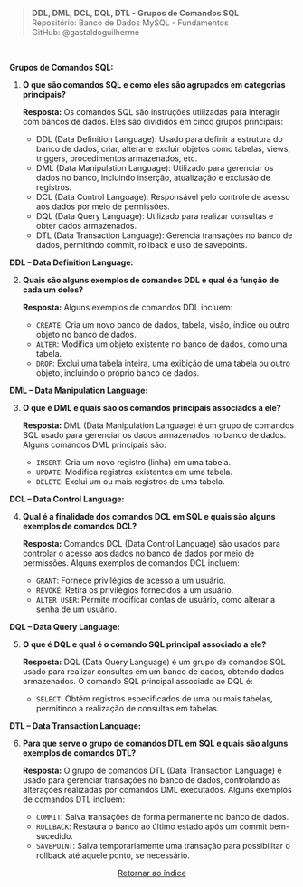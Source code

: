 > **DDL, DML, DCL, DQL, DTL - Grupos de Comandos SQL**     
> Repositório: Banco de Dados MySQL - Fundamentos  
> GitHub: @gastaldoguilherme

&nbsp;


**Grupos de Comandos SQL:**

1. **O que são comandos SQL e como eles são agrupados em categorias principais?**

   **Resposta:** Os comandos SQL são instruções utilizadas para interagir com bancos de dados. Eles são divididos em cinco grupos principais:
   - DDL (Data Definition Language): Usado para definir a estrutura do banco de dados, criar, alterar e excluir objetos como tabelas, views, triggers, procedimentos armazenados, etc.
   - DML (Data Manipulation Language): Utilizado para gerenciar os dados no banco, incluindo inserção, atualização e exclusão de registros.
   - DCL (Data Control Language): Responsável pelo controle de acesso aos dados por meio de permissões.
   - DQL (Data Query Language): Utilizado para realizar consultas e obter dados armazenados.
   - DTL (Data Transaction Language): Gerencia transações no banco de dados, permitindo commit, rollback e uso de savepoints.

**DDL – Data Definition Language:**

2. **Quais são alguns exemplos de comandos DDL e qual é a função de cada um deles?**

   **Resposta:** Alguns exemplos de comandos DDL incluem:
   - `CREATE`: Cria um novo banco de dados, tabela, visão, índice ou outro objeto no banco de dados.
   - `ALTER`: Modifica um objeto existente no banco de dados, como uma tabela.
   - `DROP`: Exclui uma tabela inteira, uma exibição de uma tabela ou outro objeto, incluindo o próprio banco de dados.

**DML – Data Manipulation Language:**

3. **O que é DML e quais são os comandos principais associados a ele?**

   **Resposta:** DML (Data Manipulation Language) é um grupo de comandos SQL usado para gerenciar os dados armazenados no banco de dados. Alguns comandos DML principais são:
   - `INSERT`: Cria um novo registro (linha) em uma tabela.
   - `UPDATE`: Modifica registros existentes em uma tabela.
   - `DELETE`: Exclui um ou mais registros de uma tabela.

**DCL – Data Control Language:**

4. **Qual é a finalidade dos comandos DCL em SQL e quais são alguns exemplos de comandos DCL?**

   **Resposta:** Comandos DCL (Data Control Language) são usados para controlar o acesso aos dados no banco de dados por meio de permissões. Alguns exemplos de comandos DCL incluem:
   - `GRANT`: Fornece privilégios de acesso a um usuário.
   - `REVOKE`: Retira os privilégios fornecidos a um usuário.
   - `ALTER USER`: Permite modificar contas de usuário, como alterar a senha de um usuário.

**DQL – Data Query Language:**

5. **O que é DQL e qual é o comando SQL principal associado a ele?**

   **Resposta:** DQL (Data Query Language) é um grupo de comandos SQL usado para realizar consultas em um banco de dados, obtendo dados armazenados. O comando SQL principal associado ao DQL é:
   - `SELECT`: Obtém registros especificados de uma ou mais tabelas, permitindo a realização de consultas em tabelas.

**DTL – Data Transaction Language:**

6. **Para que serve o grupo de comandos DTL em SQL e quais são alguns exemplos de comandos DTL?**

   **Resposta:** O grupo de comandos DTL (Data Transaction Language) é usado para gerenciar transações no banco de dados, controlando as alterações realizadas por comandos DML executados. Alguns exemplos de comandos DTL incluem:
   - `COMMIT`: Salva transações de forma permanente no banco de dados.
   - `ROLLBACK`: Restaura o banco ao último estado após um commit bem-sucedido.
   - `SAVEPOINT`: Salva temporariamente uma transação para possibilitar o rollback até aquele ponto, se necessário.

   
<div align="center">
   
[Retornar ao índice](/README.md)

</div>